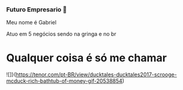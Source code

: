 ### Futuro Empresario 💸

Meu nome é Gabriel

Atuo em 5 negócios sendo na gringa e no br


# Qualquer coisa é só me chamar

![]}(https://tenor.com/pt-BR/view/ducktales-ducktales2017-scrooge-mcduck-rich-bathtub-of-money-gif-20538854)
